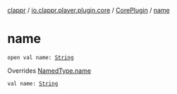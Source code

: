 [clappr](../../index.md) / [io.clappr.player.plugin.core](../index.md) / [CorePlugin](index.md) / [name](./name.md)

# name

`open val name: `[`String`](https://kotlinlang.org/api/latest/jvm/stdlib/kotlin/-string/index.html)

Overrides [NamedType.name](../../io.clappr.player.base/-named-type/name.md)


`val name: `[`String`](https://kotlinlang.org/api/latest/jvm/stdlib/kotlin/-string/index.html)